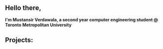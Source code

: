 ## Hello there, 
**I'm Mustansir Verdawala, a second year computer engineering student @ Toronto Metropolitan University**

## Projects:
